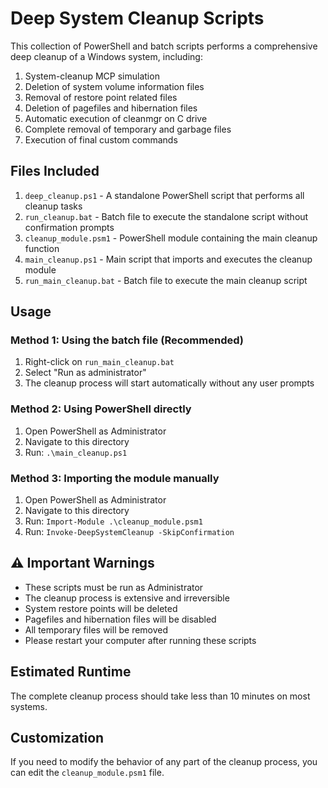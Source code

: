 # Deep System Cleanup Scripts

This collection of PowerShell and batch scripts performs a comprehensive deep cleanup of a Windows system, including:

1. System-cleanup MCP simulation
2. Deletion of system volume information files
3. Removal of restore point related files
4. Deletion of pagefiles and hibernation files
5. Automatic execution of cleanmgr on C drive
6. Complete removal of temporary and garbage files
7. Execution of final custom commands

## Files Included

1. `deep_cleanup.ps1` - A standalone PowerShell script that performs all cleanup tasks
2. `run_cleanup.bat` - Batch file to execute the standalone script without confirmation prompts
3. `cleanup_module.psm1` - PowerShell module containing the main cleanup function
4. `main_cleanup.ps1` - Main script that imports and executes the cleanup module
5. `run_main_cleanup.bat` - Batch file to execute the main cleanup script

## Usage

### Method 1: Using the batch file (Recommended)
1. Right-click on `run_main_cleanup.bat`
2. Select "Run as administrator"
3. The cleanup process will start automatically without any user prompts

### Method 2: Using PowerShell directly
1. Open PowerShell as Administrator
2. Navigate to this directory
3. Run: `.\main_cleanup.ps1`

### Method 3: Importing the module manually
1. Open PowerShell as Administrator
2. Navigate to this directory
3. Run: `Import-Module .\cleanup_module.psm1`
4. Run: `Invoke-DeepSystemCleanup -SkipConfirmation`

## ⚠️ Important Warnings

- These scripts must be run as Administrator
- The cleanup process is extensive and irreversible
- System restore points will be deleted
- Pagefiles and hibernation files will be disabled
- All temporary files will be removed
- Please restart your computer after running these scripts

## Estimated Runtime

The complete cleanup process should take less than 10 minutes on most systems.

## Customization

If you need to modify the behavior of any part of the cleanup process, you can edit the `cleanup_module.psm1` file.